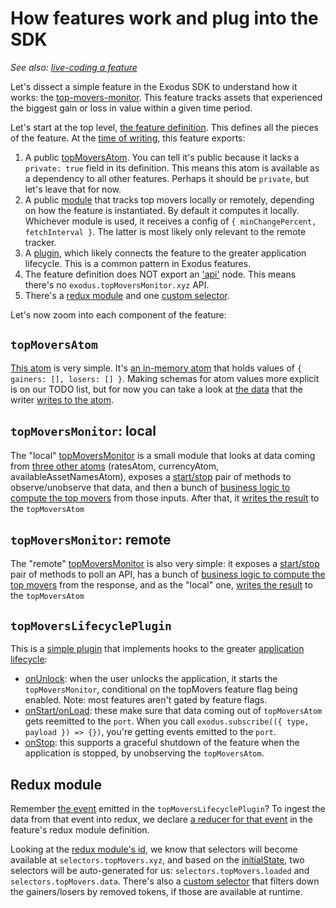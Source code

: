 # How features work and plug into the SDK

_See also: [live-coding a feature](https://www.loom.com/share/e9f050bec8324f5197da4d2bdcfeb4e8)_

Let's dissect a simple feature in the Exodus SDK to understand how it works: the [top-movers-monitor](https://github.com/ExodusMovement/exodus-hydra/tree/master/features/top-movers-monitor/). This feature tracks assets that experienced the biggest gain or loss in value within a given time period.

Let's start at the top level, [the feature definition](https://github.com/ExodusMovement/exodus-hydra/tree/master/features/top-movers-monitor/index.js). This defines all the pieces of the feature. At the [time of writing](https://github.com/ExodusMovement/exodus-hydra/tree/79cee08ddd8e4aa37c96bfb1697e12190b79a31b/features/top-movers-monitor), this feature exports:

1. A public [topMoversAtom](https://github.com/ExodusMovement/exodus-hydra/blob/79cee08ddd8e4aa37c96bfb1697e12190b79a31b/features/top-movers-monitor/atoms/index.js#L3-L7). You can tell it's public because it lacks a `private: true` field in its definition. This means this atom is available as a dependency to all other features. Perhaps it should be `private`, but let's leave that for now.
2. A public [module](legos.md#modules) that tracks top movers locally or remotely, depending on how the feature is instantiated. By default it computes it locally. Whichever module is used, it receives a config of `{ minChangePercent, fetchInterval }`. The latter is most likely only relevant to the remote tracker.
3. A [plugin](legos.md#plugins), which likely connects the feature to the greater application lifecycle. This is a common pattern in Exodus features.
4. The feature definition does NOT export an ['api'](legos.md#api-slices) node. This means there's no `exodus.topMoversMonitor.xyz` API.
5. There's a [redux module](https://github.com/ExodusMovement/exodus-hydra/blob/6fda507b1435f4f318b5d383a8bf1d12a6998d8a/features/top-movers-monitor/redux/index.js) and one [custom selector](https://github.com/ExodusMovement/exodus-hydra/blob/6fda507b1435f4f318b5d383a8bf1d12a6998d8a/features/top-movers-monitor/redux/selectors/index.js#L5).

Let's now zoom into each component of the feature:

## `topMoversAtom`

[This atom](legos.md#atoms) is very simple. It's [an in-memory atom](https://github.com/ExodusMovement/exodus-hydra/blob/79cee08ddd8e4aa37c96bfb1697e12190b79a31b/features/top-movers-monitor/atoms/top-movers.js#L3) that holds values of `{ gainers: [], losers: [] }`. Making schemas for atom values more explicit is on our TODO list, but for now you can take a look at [the data](https://github.com/ExodusMovement/exodus-hydra/blob/3d801cc55c4fa28d1b6e723cbcb78e32c76f247f/features/top-movers-monitor/monitor/local.js#L48-L54) that the writer [writes to the atom](https://github.com/ExodusMovement/exodus-hydra/blob/3d801cc55c4fa28d1b6e723cbcb78e32c76f247f/features/top-movers-monitor/monitor/local.js#L68).

## `topMoversMonitor`: local

The "local" [topMoversMonitor](https://github.com/ExodusMovement/exodus-hydra/blob/3d801cc55c4fa28d1b6e723cbcb78e32c76f247f/features/top-movers-monitor/monitor/local.js#L7) is a small module that looks at data coming from [three other atoms](https://github.com/ExodusMovement/exodus-hydra/blob/3d801cc55c4fa28d1b6e723cbcb78e32c76f247f/features/top-movers-monitor/monitor/local.js#L28-L32) (ratesAtom, currencyAtom, availableAssetNamesAtom), exposes a [start/stop](https://github.com/ExodusMovement/exodus-hydra/blob/3d801cc55c4fa28d1b6e723cbcb78e32c76f247f/features/top-movers-monitor/monitor/local.js#L71-L79) pair of methods to observe/unobserve that data, and then a bunch of [business logic to compute the top movers](https://github.com/ExodusMovement/exodus-hydra/blob/3d801cc55c4fa28d1b6e723cbcb78e32c76f247f/features/top-movers-monitor/monitor/local.js#L35) from those inputs. After that, it [writes the result](https://github.com/ExodusMovement/exodus-hydra/blob/3d801cc55c4fa28d1b6e723cbcb78e32c76f247f/features/top-movers-monitor/monitor/local.js#L68) to the `topMoversAtom`

## `topMoversMonitor`: remote

The "remote" [topMoversMonitor](https://github.com/ExodusMovement/exodus-hydra/blob/3d801cc55c4fa28d1b6e723cbcb78e32c76f247f/features/top-movers-monitor/monitor/remote.js#L7) is also very simple: it exposes a [start/stop](https://github.com/ExodusMovement/exodus-hydra/blob/3d801cc55c4fa28d1b6e723cbcb78e32c76f247f/features/top-movers-monitor/monitor/remote.js#L66-L74) pair of methods to poll an API, has a bunch of [business logic to compute the top movers](https://github.com/ExodusMovement/exodus-hydra/blob/3d801cc55c4fa28d1b6e723cbcb78e32c76f247f/features/top-movers-monitor/monitor/remote.js#L30) from the response, and as the "local" one, [writes the result](https://github.com/ExodusMovement/exodus-hydra/blob/3d801cc55c4fa28d1b6e723cbcb78e32c76f247f/features/top-movers-monitor/monitor/remote.js#L58) to the `topMoversAtom`

## `topMoversLifecyclePlugin`

This is a [simple plugin](https://github.com/ExodusMovement/exodus-hydra/blob/6fda507b1435f4f318b5d383a8bf1d12a6998d8a/features/top-movers-monitor/plugin/index.js#L3) that implements hooks to the greater [application lifecycle](https://github.com/ExodusMovement/exodus-hydra/tree/master/sdks/headless#lifecycle):

- [onUnlock](https://github.com/ExodusMovement/exodus-hydra/blob/6fda507b1435f4f318b5d383a8bf1d12a6998d8a/features/top-movers-monitor/plugin/index.js#L23-L28): when the user unlocks the application, it starts the `topMoversMonitor`, conditional on the topMovers feature flag being enabled. Note: most features aren't gated by feature flags.
- [onStart/onLoad](https://github.com/ExodusMovement/exodus-hydra/blob/6fda507b1435f4f318b5d383a8bf1d12a6998d8a/features/top-movers-monitor/plugin/index.js#L15-L21): these make sure that data coming out of `topMoversAtom` gets reemitted to the `port`. When you call `exodus.subscribe(({ type, payload }) => {})`, you're getting events emitted to the `port`.
- [onStop](https://github.com/ExodusMovement/exodus-hydra/blob/6fda507b1435f4f318b5d383a8bf1d12a6998d8a/features/top-movers-monitor/plugin/index.js#L30-L32): this supports a graceful shutdown of the feature when the application is stopped, by unobserving the `topMoversAtom`.

## Redux module

Remember [the event](https://github.com/ExodusMovement/exodus-hydra/blob/6fda507b1435f4f318b5d383a8bf1d12a6998d8a/features/top-movers-monitor/plugin/index.js#L12) emitted in the `topMoversLifecyclePlugin`? To ingest the data from that event into redux, we declare [a reducer for that event](https://github.com/ExodusMovement/exodus-hydra/blob/6fda507b1435f4f318b5d383a8bf1d12a6998d8a/features/top-movers-monitor/redux/index.js#L9-L14) in the feature's redux module definition.

Looking at the [redux module's id](https://github.com/ExodusMovement/exodus-hydra/blob/6fda507b1435f4f318b5d383a8bf1d12a6998d8a/features/top-movers-monitor/redux/id.js), we know that selectors will become available at `selectors.topMovers.xyz`, and based on the [initialState](https://github.com/ExodusMovement/exodus-hydra/blob/6fda507b1435f4f318b5d383a8bf1d12a6998d8a/features/top-movers-monitor/redux/initial-state.js#L1-L4), two selectors will be auto-generated for us: `selectors.topMovers.loaded` and `selectors.topMovers.data`. There's also a [custom selector](https://github.com/ExodusMovement/exodus-hydra/blob/2a0b068d528fd25dd1328d3550de570a46d2a11a/features/top-movers-monitor/redux/selectors/all.js#L12) that filters down the gainers/losers by removed tokens, if those are available at runtime.
